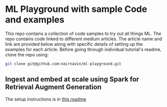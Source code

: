 # ML Playground with sample Code and examples

This repo contains a collection of code samples to try out all things ML. The repo contains code linked to different medium articles. The article name and link are provided below along with specific details of setting up the examples for each article. Before going through individual tutorial's readme, clone the repo using:

```bash
git clone git@github.com:nairnavin/ml-playground.git
```

## Ingest and embed at scale using Spark for Retrieval Augment Generation

The setup instructions is in [this readme](rag-spark/README.md)
